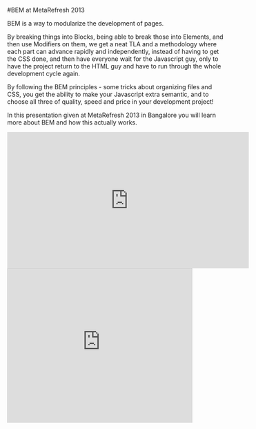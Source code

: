 #BEM at MetaRefresh 2013

BEM is a way to modularize the development of pages. 

By breaking things into Blocks, being able to break those into Elements, and then use Modifiers on them, we get a neat TLA and a methodology where each part can advance rapidly and independently, instead of having to get the CSS done, and then have everyone wait for the Javascript guy, only to have the project return to the HTML guy and have to run through the whole development cycle again.

By following the BEM principles - some tricks about organizing files and CSS, you get the ability to make your Javascript extra semantic, and to choose all three of quality, speed and price in your development project! 

In this presentation given at MetaRefresh 2013 in Bangalore you will learn more about BEM and how this actually works.

<iframe width="560" height="315" frameborder="0" src="http://static.video.yandex.ru/lite/ya-events/lydx75hks7.7039/" allowfullscreen></iframe>

<iframe src="http://www.slideshare.net/slideshow/embed_code/16700315" width="427" height="356" frameborder="0" marginwidth="0" marginheight="0" scrolling="no" style="border:1px solid #CCC;border-width:1px 1px 0;margin-bottom:5px" allowfullscreen webkitallowfullscreen mozallowfullscreen> </iframe>
